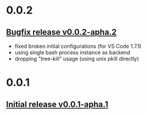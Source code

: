0.0.2
=====
## [Bugfix release v0.0.2-apha.2](https://github.com/rogalmic/vscode-bash-debug/releases/tag/v0.0.2-apha.2)
- fixed broken initial configurations (for VS Code 1.7.1)
- using single bash process instance as backend
- dropping "tree-kill" usage (using unix pkill directly)

0.0.1
=====
## [Initial release v0.0.1-apha.1](https://github.com/rogalmic/vscode-bash-debug/releases/tag/v0.0.1-apha.1)

